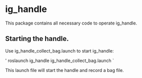 # ig_handle

This package contains all necessary code to operate ig_handle.


## Starting the handle.
Use ig_handle_collect_bag.launch to start ig_handle:

'
roslaunch ig_handle ig_handle_collect_bag.launch
`

This launch file will start the handle and record a bag file.
